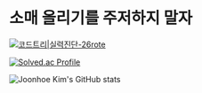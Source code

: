 # 소매 올리기를 주저하지 말자
 
[![코드트리|실력진단-26rote](https://banner.codetree.ai/v1/banner/26rote)](https://www.codetree.ai/profiles/26rote)

[![Solved.ac Profile](http://mazassumnida.wtf/api/generate_badge?boj=cnlal777)](https://solved.ac/cnlal777)

![Joonhoe Kim's GitHub stats](https://github-readme-stats.vercel.app/api?username=joonhoekim&show_icons=true&theme=dark)  
